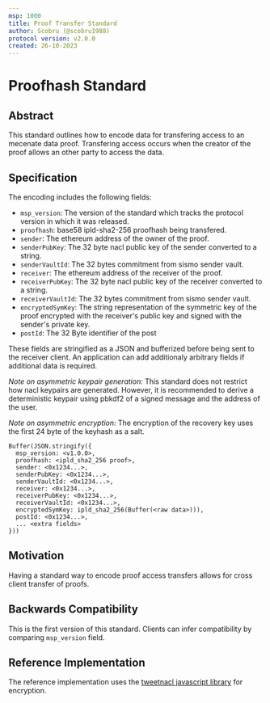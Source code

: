 ```yaml
---
msp: 1000
title: Proof Transfer Standard
author: Scobru (@scobru1988)
protocol version: v2.0.0
created: 26-10-2023
---
```


# Proofhash Standard

## Abstract

This standard outlines how to encode data for transfering access to an mecenate data proof. Transfering access occurs when the creator of the proof allows an other party to access the data.

## Specification

The encoding includes the following fields:

- `msp_version`: The version of the standard which tracks the protocol version in which it was released.
- `proofhash`: base58 ipld-sha2-256 proofhash being transfered.
- `sender`: The ethereum address of the owner of the proof.
- `senderPubKey`: The 32 byte nacl public key of the sender converted to a string.
- `senderVaultId`: The 32 bytes commitment from sismo sender vault.
- `receiver`: The ethereum address of the receiver of the proof.
- `receiverPubKey`: The 32 byte nacl public key of the receiver converted to a string.
- `receiverVaultId`: The 32 bytes commitment from sismo sender vault.
- `encryptedSymKey`: The string representation of the symmetric key of the proof encrypted with the receiver's public key and signed with the sender's private key.
- `postId`: The 32 Byte identifier of the post

These fields are stringified as a JSON and bufferized before being sent to the receiver client. An application can add additionaly arbitrary fields if additional data is required.

*Note on asymmetric keypair generation:* This standard does not restrict how nacl keypairs are generated. However, it is recommended to derive a deterministic keypair using pbkdf2 of a signed message and the address of the user.

*Note on asymmetric encryption:* The encryption of the recovery key uses the first 24 byte of the keyhash as a salt.

```
Buffer(JSON.stringify({
  msp_version: <v1.0.0>,
  proofhash: <ipld_sha2_256 proof>,
  sender: <0x1234...>,
  senderPubKey: <0x1234...>,
  senderVaultId: <0x1234...>,
  receiver: <0x1234...>,
  receiverPubKey: <0x1234...>,
  receiverVaultId: <0x1234...>,
  encryptedSymKey: ipld_sha2_256(Buffer(<raw data>))),
  postId: <0x1234...>,
  ... <extra fields>
}))
```

## Motivation

Having a standard way to encode proof access transfers allows for cross client transfer of proofs.

## Backwards Compatibility

This is the first version of this standard. Clients can infer compatibility by comparing `msp_version` field.

## Reference Implementation

The reference implementation uses the [tweetnacl javascript library](https://github.com/dchest/tweetnacl-js) for encryption.
